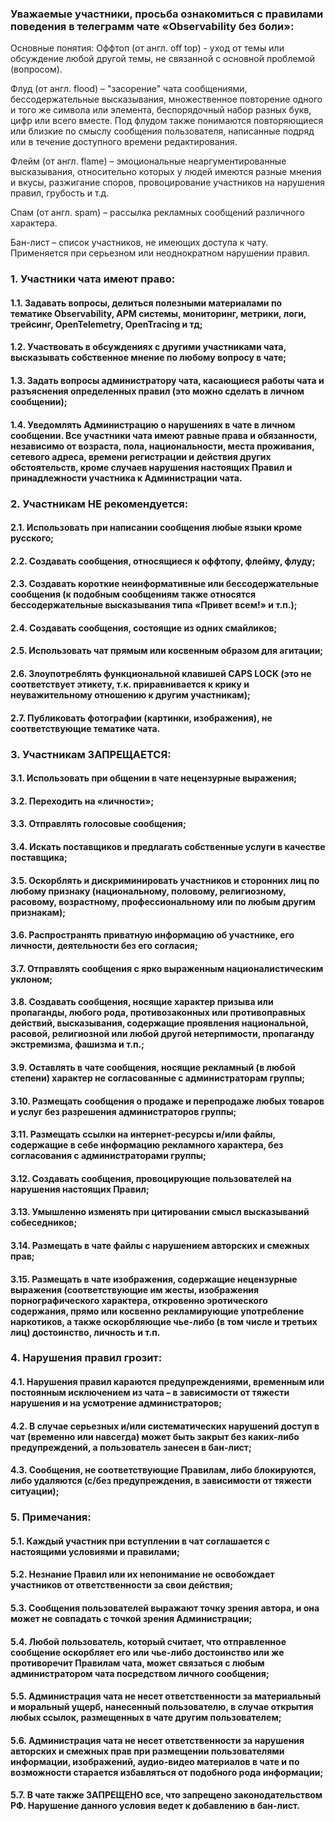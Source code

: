 
### Уважаемые участники, просьба ознакомиться с правилами поведения в телеграмм чате «Observability без боли»:

Основные понятия: 
Оффтоп (от англ. off top) - уход от темы или обсуждение любой другой темы, не связанной с основной проблемой (вопросом).

Флуд (от англ. flood) – "засорение" чата сообщениями, бессодержательные высказывания, множественное повторение одного и того же символа или элемента, беспорядочный набор разных букв, цифр или всего вместе. Под флудом также понимаются повторяющиеся или близкие по смыслу сообщения пользователя, написанные подряд или в течение доступного времени редактирования.

Флейм (от англ. flame) – эмоциональные неаргументированные высказывания, относительно которых у людей имеются разные мнения и вкусы, разжигание споров, провоцирование участников на нарушения правил, грубость и т.д.

Спам (от англ. spam) – рассылка рекламных сообщений различного характера.

Бан-лист – список участников, не имеющих доступа к чату. Применяется при серьезном или неоднократном нарушении правил.

### 1.	Участники чата имеют право:
#### 1.1.	Задавать вопросы, делиться полезными материалами по тематике Observability, APM системы, мониторинг, метрики, логи, трейсинг, OpenTelemetry, OpenTracing и тд;
#### 1.2.	Участвовать в обсуждениях с другими участниками чата, высказывать собственное мнение по любому вопросу в чате;
#### 1.3.	Задать вопросы администратору чата, касающиеся работы чата и разъяснения определенных правил (это можно сделать в личном сообщении);
#### 1.4.	Уведомлять Администрацию о нарушениях в чате в личном сообщении. Все участники чата имеют равные права и обязанности, независимо от возраста, пола, национальности, места проживания, сетевого адреса, времени регистрации и действия других обстоятельств, кроме случаев нарушения настоящих Правил и принадлежности участника к Администрации чата.

### 2.	Участникам НЕ рекомендуется:
#### 2.1.	Использовать при написании сообщения любые языки кроме русского;
#### 2.2.	Создавать сообщения, относящиеся к оффтопу, флейму, флуду;
#### 2.3.	Создавать короткие неинформативные или бессодержательные сообщения (к подобным сообщениям также относятся бессодержательные высказывания типа «Привет всем!» и т.п.);
#### 2.4.	Создавать сообщения, состоящие из одних смайликов;
#### 2.5.	Использовать чат прямым или косвенным образом для агитации;
#### 2.6.	Злоупотреблять функциональной клавишей CAPS LOCK (это не соответствует этикету, т.к. приравнивается к крику и неуважительному отношению к другим участникам);
#### 2.7.	Публиковать фотографии (картинки, изображения), не соответствующие тематике чата.

### 3.	Участникам ЗАПРЕЩАЕТСЯ:
#### 3.1.	Использовать при общении в чате нецензурные выражения;
#### 3.2.	Переходить на «личности»;
#### 3.3.	Отправлять голосовые сообщения;
#### 3.4.	Искать поставщиков и предлагать собственные услуги в качестве поставщика;
#### 3.5.	Оскорблять и дискриминировать участников и сторонних лиц по любому признаку (национальному, половому, религиозному, расовому, возрастному, профессиональному или по любым другим признакам);
#### 3.6.	Распространять приватную информацию об участнике, его личности, деятельности без его согласия;
#### 3.7.	Отправлять сообщения с ярко выраженным националистическим уклоном;
#### 3.8.	Создавать сообщения, носящие характер призыва или пропаганды, любого рода, противозаконных или противоправных действий, высказывания, содержащие проявления национальной, расовой, религиозной или любой другой нетерпимости, пропаганду экстремизма, фашизма и т.п.;
#### 3.9.	Оставлять в  чате сообщения, носящие рекламный (в любой степени) характер не согласованные с администраторам группы;
#### 3.10.	Размещать сообщения о продаже и перепродаже любых товаров и услуг без разрешения администраторов группы;
#### 3.11.	Размещать ссылки на интернет-ресурсы и/или файлы, содержащие в себе информацию рекламного характера, без согласования с администраторами группы;
#### 3.12.	Создавать сообщения, провоцирующие пользователей на нарушения настоящих Правил;
#### 3.13.	Умышленно изменять при цитировании смысл высказываний собеседников;
#### 3.14.	Размещать в чате файлы с нарушением авторских и смежных прав;
#### 3.15.	Размещать в чате изображения, содержащие нецензурные выражения (соответствующие им жесты, изображения порнографического характера, откровенно эротического содержания, прямо или косвенно рекламирующие употребление наркотиков, а также оскорбляющие чье-либо (в том числе и третьих лиц) достоинство, личность и т.п.

### 4.	Нарушения правил грозит:
#### 4.1.	Нарушения правил караются предупреждениями, временным или постоянным исключением из чата – в зависимости от тяжести нарушения и на усмотрение администраторов;
#### 4.2.	В случае серьезных и/или систематических нарушений доступ в чат (временно или навсегда) может быть закрыт без каких-либо предупреждений, а пользователь занесен в бан-лист;
#### 4.3.	Сообщения, не соответствующие Правилам, либо блокируются, либо удаляются (с/без предупреждения, в зависимости от тяжести ситуации);

### 5.	Примечания:
#### 5.1.	Каждый участник при вступлении в чат соглашается с настоящими условиями и правилами;
#### 5.2.	Незнание Правил или их непонимание не освобождает участников от ответственности за свои действия;
#### 5.3.	Сообщения пользователей выражают точку зрения автора, и она может не совпадать с точкой зрения Администрации;
#### 5.4.	Любой пользователь, который считает, что отправленное сообщение оскорбляет его или чье-либо достоинство или же противоречит Правилам чата, может связаться с любым администратором чата посредством личного сообщения;
#### 5.5.	Администрация чата не несет ответственности за материальный и моральный ущерб, нанесенный пользователю, в случае открытия любых ссылок, размещенных в чате другим пользователем;
#### 5.6.	Администрация чата не несет ответственности за нарушения авторских и смежных прав при размещении пользователями информации, изображений, аудио-видео материалов в чате и по возможности старается избавляться от подобного рода информации;
#### 5.7.	В чате также ЗАПРЕЩЕНО все, что запрещено законодательством РФ. Нарушение данного условия ведет к добавлению в бан-лист.
